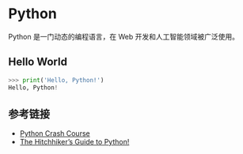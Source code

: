 # Python 

Python 是一门动态的编程语言，在 Web 开发和人工智能领域被广泛使用。

## Hello World
```python
>>> print('Hello, Python!')
Hello, Python!
```

## 参考链接
* [Python Crash Course](http://ehmatthes.github.io/pcc/cheatsheets/README.html)
* [The Hitchhiker’s Guide to Python!](http://docs.python-guide.org/en/latest)
